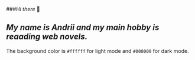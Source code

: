 ###*Hi there* 👋
## *My name is Andrii and my main hobby is reaading web novels.*
The background color is `#ffffff` for light mode and `#000000` for dark mode.
